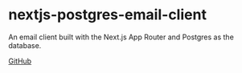 # nextjs-postgres-email-client

An email client built with the Next.js App Router and Postgres as the database.

[GitHub](https://github.com/leerob/nextjs-postgres-email-client)